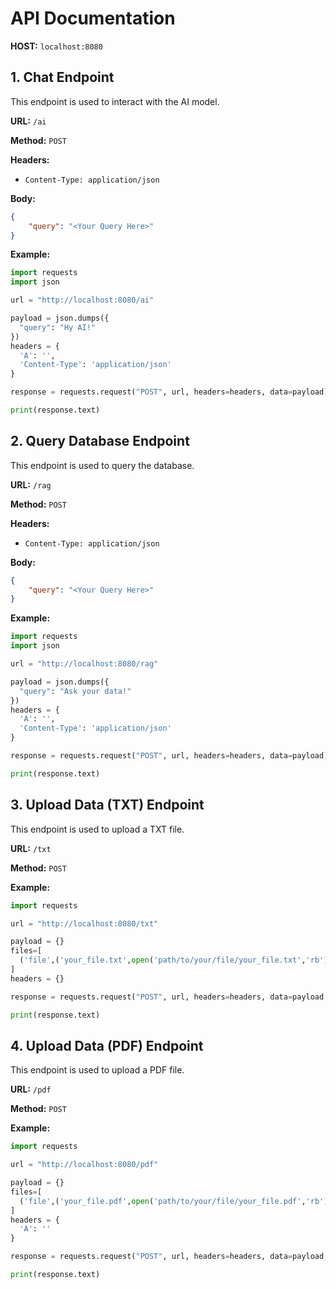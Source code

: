 # API Documentation
**HOST:** `localhost:8080`

## 1. Chat Endpoint

This endpoint is used to interact with the AI model.

**URL:** `/ai`

**Method:** `POST`

**Headers:**

- `Content-Type: application/json`

**Body:**

```json
{
    "query": "<Your Query Here>"
}
```

**Example:**

```python
import requests
import json

url = "http://localhost:8080/ai"

payload = json.dumps({
  "query": "Hy AI!"
})
headers = {
  'A': '',
  'Content-Type': 'application/json'
}

response = requests.request("POST", url, headers=headers, data=payload)

print(response.text)
```

## 2. Query Database Endpoint

This endpoint is used to query the database.

**URL:** `/rag`

**Method:** `POST`

**Headers:**

- `Content-Type: application/json`

**Body:**

```json
{
    "query": "<Your Query Here>"
}
```

**Example:**

```python
import requests
import json

url = "http://localhost:8080/rag"

payload = json.dumps({
  "query": "Ask your data!"
})
headers = {
  'A': '',
  'Content-Type': 'application/json'
}

response = requests.request("POST", url, headers=headers, data=payload)

print(response.text)
```

## 3. Upload Data (TXT) Endpoint

This endpoint is used to upload a TXT file.

**URL:** `/txt`

**Method:** `POST`

**Example:**

```python
import requests

url = "http://localhost:8080/txt"

payload = {}
files=[
  ('file',('your_file.txt',open('path/to/your/file/your_file.txt','rb'),'text/plain'))
]
headers = {}

response = requests.request("POST", url, headers=headers, data=payload, files=files)

print(response.text)
```



## 4. Upload Data (PDF) Endpoint

This endpoint is used to upload a PDF file.

**URL:** `/pdf`

**Method:** `POST`

**Example:**

```python
import requests

url = "http://localhost:8080/pdf"

payload = {}
files=[
  ('file',('your_file.pdf',open('path/to/your/file/your_file.pdf','rb'),'application/pdf'))
]
headers = {
  'A': ''
}

response = requests.request("POST", url, headers=headers, data=payload, files=files)

print(response.text)
```
